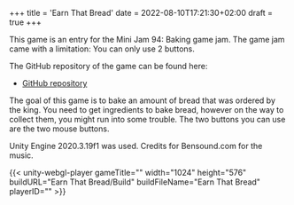 +++
title = 'Earn That Bread'
date = 2022-08-10T17:21:30+02:00
draft = true
+++

This game is an entry for the Mini Jam 94: Baking game jam.
The game jam came with a limitation: You can only use 2 buttons.

The GitHub repository of the game can be found here:
- [GitHub repository](https://github.com/lillatoma/Earn-That-Bread)

The goal of this game is to bake an amount of bread that was ordered by the king. You need to get ingredients to bake bread, however on the way to collect them, you might run into some trouble.
The two buttons you can use are the two mouse buttons.

Unity Engine 2020.3.19f1 was used.
Credits for Bensound.com for the music.

{{< unity-webgl-player 
    gameTitle=""
    width="1024" 
    height="576"
    buildURL="Earn That Bread/Build" 
    buildFileName="Earn That Bread"
    playerID=""  >}}

